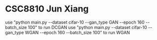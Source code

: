 # CSC8810 Jun Xiang
use "python main.py --dataset cifar-10 --gan_type GAN --epoch 160 --batch_size 100"
to run DCGAN
use "python main.py --dataset cifar-10 --gan_type WGAN --epoch 160 --batch_size 100"
to run WGAN
